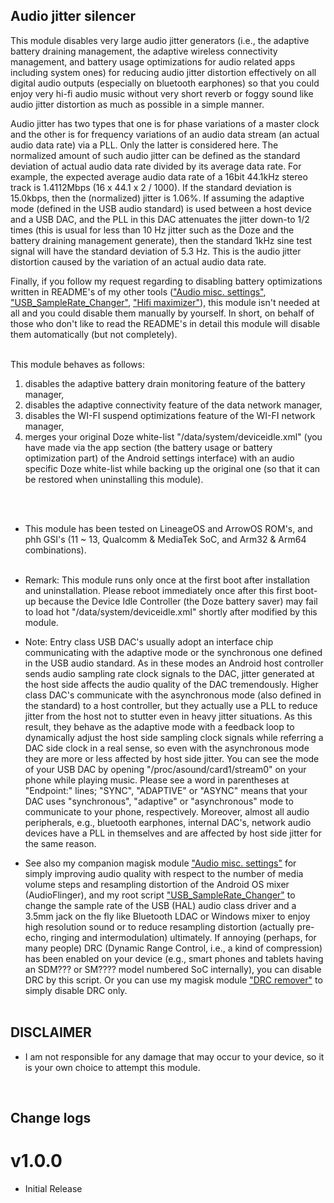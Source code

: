 ## Audio jitter silencer
This module disables very large audio jitter generators (i.e., the adaptive battery draining management, the adaptive wireless connectivity management, and battery usage optimizations for audio related apps including system ones) for reducing audio jitter distortion effectively on all digital audio outputs (especially on bluetooth earphones) so that you could enjoy very hi-fi audio music without very short reverb or foggy sound like audio jitter distortion as much as possible in a simple manner. 
<br/>

Audio jitter has two types that one is for phase variations of a master clock and the other is for frequency variations of an audio data stream (an actual audio data rate) via a PLL. Only the latter is considered here. The normalized amount of such audio jitter can be defined as the standard deviation of actual audio data rate divided by its average data rate. For example, the expected average audio data rate of a 16bit 44.1kHz stereo track is 1.4112Mbps (16 x 44.1 x 2 / 1000). If the standard deviation is 15.0kbps, then the (normalized) jitter is 1.06%. If assuming the adaptive mode (defined in the USB audio standard) is used between a host device and a USB DAC, and the PLL in this DAC attenuates the jitter down-to 1/2 times (this is usual for less than 10 Hz jitter such as the Doze and the battery draining management generate), then the standard 1kHz sine test signal will have the standard deviation of 5.3 Hz. This is the audio jitter distortion caused by the variation of an actual audio data rate.
<br/>

Finally, if you follow my request regarding to disabling battery optimizations written in README's of my other tools (["Audio misc. settings"](https://github.com/Magisk-Modules-Alt-Repo/audio-misc-settings), ["USB_SampleRate_Changer"](https://github.com/yzyhk904/USB_SampleRate_Changer), ["Hifi maximizer"](https://github.com/yzyhk904/hifi-maximizer-mod)), this module isn't needed at all and you could disable them manually by yourself. In short, on behalf of those who don't like to read the README's in detail this module will disable them automatically (but not completely).
<br/>
<br/>

This module behaves as follows:
<ol>
    <li>disables the adaptive battery drain monitoring feature of the battery manager,</li>
    <li>disables the adaptive connectivity feature of the data network manager,</li>
    <li>disables the WI-FI suspend optimizations feature of the WI-FI network manager,</li>
    <li>merges your original Doze white-list "/data/system/deviceidle.xml" (you have made via the app section (the battery usage or battery optimization part) of the Android settings interface) with an audio specific Doze white-list while backing up the original one (so that it can be restored when uninstalling this module).</li>
</ol>
<br/>
<br/>

* This module has been tested on LineageOS and ArrowOS ROM's, and phh GSI's (11 ~ 13, Qualcomm & MediaTek SoC, and Arm32 & Arm64 combinations). 
<br/><br/>

* Remark: This module runs only once at the first boot after installation and uninstallation. Please reboot immediately once after this first boot-up because the Device Idle Controller (the Doze battery saver) may fail to load hot "/data/system/deviceidle.xml" shortly after modified by this module.

* Note: Entry class USB DAC's usually adopt an interface chip communicating with the adaptive mode or the synchronous one defined in the USB audio standard. As in these modes an Android host controller sends audio sampling rate clock signals to the DAC, jitter generated at the host side affects the audio quality of the DAC tremendously. Higher class DAC's communicate with the asynchronous mode (also defined in the standard) to a host controller, but they actually use a PLL to reduce jitter from the host not to stutter even in heavy jitter situations. As this result, they behave as the adaptive mode with a feedback loop to dynamically adjust the host side sampling clock signals while referring a DAC side clock in a real sense, so even with the asynchronous mode they are more or less affected by host side jitter. You can see the mode of your USB DAC by opening "/proc/asound/card1/stream0" on your phone while playing music. Please see a word in parentheses at "Endpoint:" lines; "SYNC", "ADAPTIVE" or "ASYNC" means that your DAC uses "synchronous", "adaptive" or "asynchronous" mode to communicate to your phone, respectively. Moreover, almost all audio peripherals, e.g., bluetooth earphones, internal DAC's, network audio devices have a PLL in themselves and are affected by host side jitter for the same reason.

* See also my companion magisk module ["Audio misc. settings"](https://github.com/Magisk-Modules-Alt-Repo/audio-misc-settings) for simply improving audio quality with respect to the number of media volume steps and resampling distortion of the Android OS mixer (AudioFlinger), and my root script ["USB_SampleRate_Changer"](https://github.com/yzyhk904/USB_SampleRate_Changer) to change the sample rate of the USB (HAL) audio class driver and a 3.5mm jack on the fly like Bluetooth LDAC or Windows mixer to enjoy high resolution sound or to reduce resampling distortion (actually pre-echo, ringing and intermodulation) ultimately. If annoying (perhaps, for many people) DRC (Dynamic Range Control, i.e., a kind of compression) has been enabled on your device (e.g., smart phones and tablets having an SDM??? or SM???? model numbered SoC internally), you can disable DRC by this script. Or you can use my magisk module ["DRC remover"](https://github.com/Magisk-Modules-Alt-Repo/drc-remover) to simply disable DRC only.
<br/><br/>


## DISCLAIMER

* I am not responsible for any damage that may occur to your device, so it is your own choice to attempt this module.
<br/>

## Change logs

# v1.0.0
* Initial Release

##
